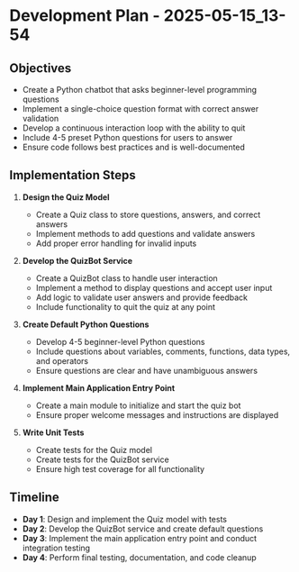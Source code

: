 # Development Plan - 2025-05-15_13-54

## Objectives

- Create a Python chatbot that asks beginner-level programming questions
- Implement a single-choice question format with correct answer validation
- Develop a continuous interaction loop with the ability to quit
- Include 4-5 preset Python questions for users to answer
- Ensure code follows best practices and is well-documented

## Implementation Steps

1. **Design the Quiz Model**
   - Create a Quiz class to store questions, answers, and correct answers
   - Implement methods to add questions and validate answers
   - Add proper error handling for invalid inputs

2. **Develop the QuizBot Service**
   - Create a QuizBot class to handle user interaction
   - Implement a method to display questions and accept user input
   - Add logic to validate user answers and provide feedback
   - Include functionality to quit the quiz at any point

3. **Create Default Python Questions**
   - Develop 4-5 beginner-level Python questions
   - Include questions about variables, comments, functions, data types, and operators
   - Ensure questions are clear and have unambiguous answers

4. **Implement Main Application Entry Point**
   - Create a main module to initialize and start the quiz bot
   - Ensure proper welcome messages and instructions are displayed

5. **Write Unit Tests**
   - Create tests for the Quiz model
   - Create tests for the QuizBot service
   - Ensure high test coverage for all functionality

## Timeline

- **Day 1**: Design and implement the Quiz model with tests
- **Day 2**: Develop the QuizBot service and create default questions
- **Day 3**: Implement the main application entry point and conduct integration testing
- **Day 4**: Perform final testing, documentation, and code cleanup
